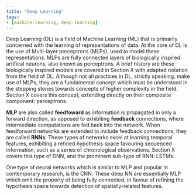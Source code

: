```yaml
---
title: "Deep Learning"
tags:
- [machine-learning, deep-learning]
---
```


Deep Learning (DL) is a field of Machine Learning (ML) that is primarily
concerned with the learning of representations of data. At the core of DL is the
use of Multi-layer perceptrons (MLPs), used to model these representations. MLPs
are fully connected layers of biologically inspired artifical neurons, also
known as perceptrons. A brief history are these biologically inspired models are
covered in Section X with adapted notation from the field of DL. Although not
all practices in DL, strictly speaking, make use of MLPs, they are a fundamental
concept which must be understood in the stepping stones towards concepts of
higher complexity in the field. Section X covers this concept, extending
directly on their composite component: perceptrons.

**MLP** are also called **feedfoward** as information is propagated in
only a forward direction, as opposed to exhibiting **feedback** connections,
where intermediate computations are fed back into the network. When feedforward
networks are extended to include feedback connections, they are called
**RNNs**. These types of networks excel at learning temporal
features, exhibiting a refined hypothesis space favouring sequenced information,
such as a series of chronological observations. Section X covers this
type of DNN, and the prominent sub-type of RNN: LSTMs.

One type of neural networks which is similar to MLP and popular in
contemporary research, is the CNN. These deep NN are essentially
MLP which omit the property of being fully connected, in favour of
refining the hypothesis space towards detection of spatially-related features.